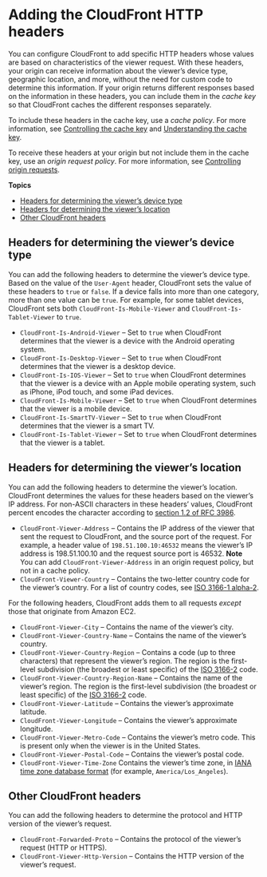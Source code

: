 # Adding the CloudFront HTTP headers<a name="using-cloudfront-headers"></a>

You can configure CloudFront to add specific HTTP headers whose values are based on characteristics of the viewer request\. With these headers, your origin can receive information about the viewer’s device type, geographic location, and more, without the need for custom code to determine this information\. If your origin returns different responses based on the information in these headers, you can include them in the *cache key* so that CloudFront caches the different responses separately\.

To include these headers in the cache key, use a *cache policy*\. For more information, see [Controlling the cache key](controlling-the-cache-key.md) and [Understanding the cache key](understanding-the-cache-key.md)\.

To receive these headers at your origin but not include them in the cache key, use an *origin request policy*\. For more information, see [Controlling origin requests](controlling-origin-requests.md)\.

**Topics**
+ [Headers for determining the viewer’s device type](#cloudfront-headers-device-type)
+ [Headers for determining the viewer’s location](#cloudfront-headers-viewer-location)
+ [Other CloudFront headers](#cloudfront-headers-other)

## Headers for determining the viewer’s device type<a name="cloudfront-headers-device-type"></a>

You can add the following headers to determine the viewer’s device type\. Based on the value of the `User-Agent` header, CloudFront sets the value of these headers to `true` or `false`\. If a device falls into more than one category, more than one value can be `true`\. For example, for some tablet devices, CloudFront sets both `CloudFront-Is-Mobile-Viewer` and `CloudFront-Is-Tablet-Viewer` to `true`\.
+ `CloudFront-Is-Android-Viewer` – Set to `true` when CloudFront determines that the viewer is a device with the Android operating system\.
+ `CloudFront-Is-Desktop-Viewer` – Set to `true` when CloudFront determines that the viewer is a desktop device\.
+ `CloudFront-Is-IOS-Viewer` – Set to `true` when CloudFront determines that the viewer is a device with an Apple mobile operating system, such as iPhone, iPod touch, and some iPad devices\.
+ `CloudFront-Is-Mobile-Viewer` – Set to `true` when CloudFront determines that the viewer is a mobile device\.
+ `CloudFront-Is-SmartTV-Viewer` – Set to `true` when CloudFront determines that the viewer is a smart TV\.
+ `CloudFront-Is-Tablet-Viewer` – Set to `true` when CloudFront determines that the viewer is a tablet\.

## Headers for determining the viewer’s location<a name="cloudfront-headers-viewer-location"></a>

You can add the following headers to determine the viewer’s location\. CloudFront determines the values for these headers based on the viewer’s IP address\. For non\-ASCII characters in these headers’ values, CloudFront percent encodes the character according to [section 1\.2 of RFC 3986](https://tools.ietf.org/html/rfc3986#section-2.1)\.
+ `CloudFront-Viewer-Address` – Contains the IP address of the viewer that sent the request to CloudFront, and the source port of the request\. For example, a header value of `198.51.100.10:46532` means the viewer’s IP address is 198\.51\.100\.10 and the request source port is 46532\.
**Note**  
You can add `CloudFront-Viewer-Address` in an origin request policy, but not in a cache policy\.
+ `CloudFront-Viewer-Country` – Contains the two\-letter country code for the viewer’s country\. For a list of country codes, see [ISO 3166\-1 alpha\-2](https://en.wikipedia.org/wiki/ISO_3166-1_alpha-2)\.

For the following headers, CloudFront adds them to all requests *except* those that originate from Amazon EC2\.
+ `CloudFront-Viewer-City` – Contains the name of the viewer’s city\.
+ `CloudFront-Viewer-Country-Name` – Contains the name of the viewer’s country\.
+ `CloudFront-Viewer-Country-Region` – Contains a code \(up to three characters\) that represent the viewer’s region\. The region is the first\-level subdivision \(the broadest or least specific\) of the [ISO 3166\-2](https://en.wikipedia.org/wiki/ISO_3166-2) code\.
+ `CloudFront-Viewer-Country-Region-Name` – Contains the name of the viewer’s region\. The region is the first\-level subdivision \(the broadest or least specific\) of the [ISO 3166\-2](https://en.wikipedia.org/wiki/ISO_3166-2) code\.
+ `CloudFront-Viewer-Latitude` – Contains the viewer’s approximate latitude\.
+ `CloudFront-Viewer-Longitude` – Contains the viewer’s approximate longitude\.
+ `CloudFront-Viewer-Metro-Code` – Contains the viewer’s metro code\. This is present only when the viewer is in the United States\.
+ `CloudFront-Viewer-Postal-Code` – Contains the viewer’s postal code\.
+ `CloudFront-Viewer-Time-Zone` Contains the viewer’s time zone, in [IANA time zone database format](https://en.wikipedia.org/wiki/List_of_tz_database_time_zones) \(for example, `America/Los_Angeles`\)\.

## Other CloudFront headers<a name="cloudfront-headers-other"></a>

You can add the following headers to determine the protocol and HTTP version of the viewer’s request\.
+ `CloudFront-Forwarded-Proto` – Contains the protocol of the viewer’s request \(HTTP or HTTPS\)\.
+ `CloudFront-Viewer-Http-Version` – Contains the HTTP version of the viewer’s request\.